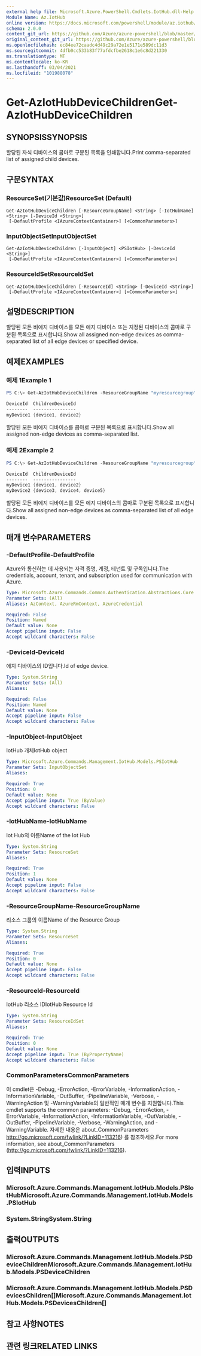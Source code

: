 ```yaml
---
external help file: Microsoft.Azure.PowerShell.Cmdlets.IotHub.dll-Help.xml
Module Name: Az.IotHub
online version: https://docs.microsoft.com/powershell/module/az.iothub/get-aziothubdevicechildren
schema: 2.0.0
content_git_url: https://github.com/Azure/azure-powershell/blob/master/src/IotHub/IotHub/help/Get-AzIotHubDeviceChildren.md
original_content_git_url: https://github.com/Azure/azure-powershell/blob/master/src/IotHub/IotHub/help/Get-AzIotHubDeviceChildren.md
ms.openlocfilehash: ec84ee72caadc4d49c29a72e1e5171e589dc11d3
ms.sourcegitcommit: 4dfb0cc533b83f77afdcfbe2618c1e6c8d221330
ms.translationtype: MT
ms.contentlocale: ko-KR
ms.lasthandoff: 03/04/2021
ms.locfileid: "101988078"
---
```

# <span data-ttu-id="b33a2-101">Get-AzIotHubDeviceChildren</span><span class="sxs-lookup"><span data-stu-id="b33a2-101">Get-AzIotHubDeviceChildren</span></span>

## <span data-ttu-id="b33a2-102">SYNOPSIS</span><span class="sxs-lookup"><span data-stu-id="b33a2-102">SYNOPSIS</span></span>
<span data-ttu-id="b33a2-103">할당된 자식 디바이스의 콤마로 구분된 목록을 인쇄합니다.</span><span class="sxs-lookup"><span data-stu-id="b33a2-103">Print comma-separated list of assigned child devices.</span></span>

## <span data-ttu-id="b33a2-104">구문</span><span class="sxs-lookup"><span data-stu-id="b33a2-104">SYNTAX</span></span>

### <span data-ttu-id="b33a2-105">ResourceSet(기본값)</span><span class="sxs-lookup"><span data-stu-id="b33a2-105">ResourceSet (Default)</span></span>
```
Get-AzIotHubDeviceChildren [-ResourceGroupName] <String> [-IotHubName] <String> [-DeviceId <String>]
 [-DefaultProfile <IAzureContextContainer>] [<CommonParameters>]
```

### <span data-ttu-id="b33a2-106">InputObjectSet</span><span class="sxs-lookup"><span data-stu-id="b33a2-106">InputObjectSet</span></span>
```
Get-AzIotHubDeviceChildren [-InputObject] <PSIotHub> [-DeviceId <String>]
 [-DefaultProfile <IAzureContextContainer>] [<CommonParameters>]
```

### <span data-ttu-id="b33a2-107">ResourceIdSet</span><span class="sxs-lookup"><span data-stu-id="b33a2-107">ResourceIdSet</span></span>
```
Get-AzIotHubDeviceChildren [-ResourceId] <String> [-DeviceId <String>]
 [-DefaultProfile <IAzureContextContainer>] [<CommonParameters>]
```

## <span data-ttu-id="b33a2-108">설명</span><span class="sxs-lookup"><span data-stu-id="b33a2-108">DESCRIPTION</span></span>
<span data-ttu-id="b33a2-109">할당된 모든 비에지 디바이스를 모든 에지 디바이스 또는 지정된 디바이스의 콤마로 구분된 목록으로 표시합니다.</span><span class="sxs-lookup"><span data-stu-id="b33a2-109">Show all assigned non-edge devices as comma-separated list of all edge devices or specified device.</span></span>

## <span data-ttu-id="b33a2-110">예제</span><span class="sxs-lookup"><span data-stu-id="b33a2-110">EXAMPLES</span></span>

### <span data-ttu-id="b33a2-111">예제 1</span><span class="sxs-lookup"><span data-stu-id="b33a2-111">Example 1</span></span>
```powershell
PS C:\> Get-AzIotHubDeviceChildren -ResourceGroupName "myresourcegroup" -IotHubName "myiothub" -DeviceId "myDevice1"

DeviceId  ChildrenDeviceId
--------  ----------------
myDevice1 {device1, device2}
```

<span data-ttu-id="b33a2-112">할당된 모든 비에지 디바이스를 콤마로 구분된 목록으로 표시합니다.</span><span class="sxs-lookup"><span data-stu-id="b33a2-112">Show all assigned non-edge devices as comma-separated list.</span></span>

### <span data-ttu-id="b33a2-113">예제 2</span><span class="sxs-lookup"><span data-stu-id="b33a2-113">Example 2</span></span>
```powershell
PS C:\> Get-AzIotHubDeviceChildren -ResourceGroupName "myresourcegroup" -IotHubName "myiothub"

DeviceId  ChildrenDeviceId
--------  ----------------
myDevice1 {device1, device2}
myDevice2 {device3, device4, device5}
```

<span data-ttu-id="b33a2-114">할당된 모든 비에지 디바이스를 모든 에지 디바이스의 콤마로 구분된 목록으로 표시합니다.</span><span class="sxs-lookup"><span data-stu-id="b33a2-114">Show all assigned non-edge devices as comma-separated list of all edge devices.</span></span>

## <span data-ttu-id="b33a2-115">매개 변수</span><span class="sxs-lookup"><span data-stu-id="b33a2-115">PARAMETERS</span></span>

### <span data-ttu-id="b33a2-116">-DefaultProfile</span><span class="sxs-lookup"><span data-stu-id="b33a2-116">-DefaultProfile</span></span>
<span data-ttu-id="b33a2-117">Azure와 통신하는 데 사용되는 자격 증명, 계정, 테넌트 및 구독입니다.</span><span class="sxs-lookup"><span data-stu-id="b33a2-117">The credentials, account, tenant, and subscription used for communication with Azure.</span></span>

```yaml
Type: Microsoft.Azure.Commands.Common.Authentication.Abstractions.Core.IAzureContextContainer
Parameter Sets: (All)
Aliases: AzContext, AzureRmContext, AzureCredential

Required: False
Position: Named
Default value: None
Accept pipeline input: False
Accept wildcard characters: False
```

### <span data-ttu-id="b33a2-118">-DeviceId</span><span class="sxs-lookup"><span data-stu-id="b33a2-118">-DeviceId</span></span>
<span data-ttu-id="b33a2-119">에지 디바이스의 ID입니다.</span><span class="sxs-lookup"><span data-stu-id="b33a2-119">Id of edge device.</span></span>

```yaml
Type: System.String
Parameter Sets: (All)
Aliases:

Required: False
Position: Named
Default value: None
Accept pipeline input: False
Accept wildcard characters: False
```

### <span data-ttu-id="b33a2-120">-InputObject</span><span class="sxs-lookup"><span data-stu-id="b33a2-120">-InputObject</span></span>
<span data-ttu-id="b33a2-121">IotHub 개체</span><span class="sxs-lookup"><span data-stu-id="b33a2-121">IotHub object</span></span>

```yaml
Type: Microsoft.Azure.Commands.Management.IotHub.Models.PSIotHub
Parameter Sets: InputObjectSet
Aliases:

Required: True
Position: 0
Default value: None
Accept pipeline input: True (ByValue)
Accept wildcard characters: False
```

### <span data-ttu-id="b33a2-122">-IotHubName</span><span class="sxs-lookup"><span data-stu-id="b33a2-122">-IotHubName</span></span>
<span data-ttu-id="b33a2-123">Iot Hub의 이름</span><span class="sxs-lookup"><span data-stu-id="b33a2-123">Name of the Iot Hub</span></span>

```yaml
Type: System.String
Parameter Sets: ResourceSet
Aliases:

Required: True
Position: 1
Default value: None
Accept pipeline input: False
Accept wildcard characters: False
```

### <span data-ttu-id="b33a2-124">-ResourceGroupName</span><span class="sxs-lookup"><span data-stu-id="b33a2-124">-ResourceGroupName</span></span>
<span data-ttu-id="b33a2-125">리소스 그룹의 이름</span><span class="sxs-lookup"><span data-stu-id="b33a2-125">Name of the Resource Group</span></span>

```yaml
Type: System.String
Parameter Sets: ResourceSet
Aliases:

Required: True
Position: 0
Default value: None
Accept pipeline input: False
Accept wildcard characters: False
```

### <span data-ttu-id="b33a2-126">-ResourceId</span><span class="sxs-lookup"><span data-stu-id="b33a2-126">-ResourceId</span></span>
<span data-ttu-id="b33a2-127">IotHub 리소스 ID</span><span class="sxs-lookup"><span data-stu-id="b33a2-127">IotHub Resource Id</span></span>

```yaml
Type: System.String
Parameter Sets: ResourceIdSet
Aliases:

Required: True
Position: 0
Default value: None
Accept pipeline input: True (ByPropertyName)
Accept wildcard characters: False
```

### <span data-ttu-id="b33a2-128">CommonParameters</span><span class="sxs-lookup"><span data-stu-id="b33a2-128">CommonParameters</span></span>
<span data-ttu-id="b33a2-129">이 cmdlet은 -Debug, -ErrorAction, -ErrorVariable, -InformationAction, -InformationVariable, -OutBuffer, -PipelineVariable, -Verbose, -WarningAction 및 -WarningVariable의 일반적인 매개 변수를 지원합니다.</span><span class="sxs-lookup"><span data-stu-id="b33a2-129">This cmdlet supports the common parameters: -Debug, -ErrorAction, -ErrorVariable, -InformationAction, -InformationVariable, -OutVariable, -OutBuffer, -PipelineVariable, -Verbose, -WarningAction, and -WarningVariable.</span></span> <span data-ttu-id="b33a2-130">자세한 내용은 about_CommonParameters http://go.microsoft.com/fwlink/?LinkID=113216) 를 참조하세요.</span><span class="sxs-lookup"><span data-stu-id="b33a2-130">For more information, see about_CommonParameters (http://go.microsoft.com/fwlink/?LinkID=113216).</span></span>

## <span data-ttu-id="b33a2-131">입력</span><span class="sxs-lookup"><span data-stu-id="b33a2-131">INPUTS</span></span>

### <span data-ttu-id="b33a2-132">Microsoft.Azure.Commands.Management.IotHub.Models.PSIotHub</span><span class="sxs-lookup"><span data-stu-id="b33a2-132">Microsoft.Azure.Commands.Management.IotHub.Models.PSIotHub</span></span>

### <span data-ttu-id="b33a2-133">System.String</span><span class="sxs-lookup"><span data-stu-id="b33a2-133">System.String</span></span>

## <span data-ttu-id="b33a2-134">출력</span><span class="sxs-lookup"><span data-stu-id="b33a2-134">OUTPUTS</span></span>

### <span data-ttu-id="b33a2-135">Microsoft.Azure.Commands.Management.IotHub.Models.PSDeviceChildren</span><span class="sxs-lookup"><span data-stu-id="b33a2-135">Microsoft.Azure.Commands.Management.IotHub.Models.PSDeviceChildren</span></span>

### <span data-ttu-id="b33a2-136">Microsoft.Azure.Commands.Management.IotHub.Models.PSDevicesChildren[]</span><span class="sxs-lookup"><span data-stu-id="b33a2-136">Microsoft.Azure.Commands.Management.IotHub.Models.PSDevicesChildren[]</span></span>

## <span data-ttu-id="b33a2-137">참고 사항</span><span class="sxs-lookup"><span data-stu-id="b33a2-137">NOTES</span></span>

## <span data-ttu-id="b33a2-138">관련 링크</span><span class="sxs-lookup"><span data-stu-id="b33a2-138">RELATED LINKS</span></span>
